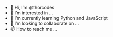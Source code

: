 - 👋 Hi, I’m @thorcodes
- 👀 I’m interested in ...
- 🌱 I’m currently learning Python and JavaScript 
- 💞️ I’m looking to collaborate on ...
- 📫 How to reach me ...

<!---
thorcodes/thorcodes is a ✨ special ✨ repository because its `README.md` (this file) appears on your GitHub profile.
You can click the Preview link to take a look at your changes.
--->
